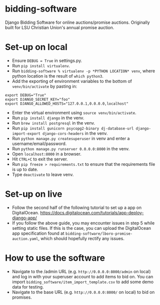 # bidding-software
Django Bidding Software for online auctions/promise auctions. Originally built for LSU Christian Union's annual promise auction.

# Set-up on local
- Ensure `DEBUG = True` in settings.py.
- Run `pip install virtualenv`.
- Run `bidding-software % virtualenv -p *PYTHON LOCATION* venv`, where python location is the result of `which python3`.
- Add the exporting of environment variables to the bottom of `venv/bin/activate` by pasting in:
```
export DEBUG="True"
export DJANGO_SECRET_KEY="foo"
export DJANGO_ALLOWED_HOSTS="127.0.0.1,0.0.0.0,localhost"
```
- Enter the virtual environment using `source venv/bin/activate`.
- Run `pip install django` in the venv.
- Run `brew install postgresql` in the venv.
- Run `pip install gunicorn psycopg2-binary dj-database-url django-import-export django-cors-headers` in the venv.
- Run `python manage.py createsuperuser` in venv and enter a username/email/password.
- Run `python manage.py runserver 0.0.0.0:8000` in the venv.
- Open `localhost:8000` in a browser.
- Hit `CTRL+C` to exit the server.
- Run `pip freeze > requirements.txt` to ensure that the requirements file is up to date.
- Type `deactivate` to leave venv.

# Set-up on live
- Follow the second half of the following tutorial to set up a app on DigitalOcean. https://docs.digitalocean.com/tutorials/app-deploy-django-app/
- If you follow the above guide, you may encounter issues in step 5 while setting static files. If this is the case, you can upload the DigitalOcean app specification found at `bidding-software/lboro-promise-auction.yaml`, which should hopefully rectify any issues.

# How to use the software
- Navigate to the /admin URL (e.g. `http://0.0.0.0:8000/admin` on local) and log in with your superuser account to add items to bid on. You can import `bidding_software/item_import_template.csv` to add some demo data for testing.
- Navigate to the base URL (e.g. `http://0.0.0.0:8000/` on local) to bid on promises.
